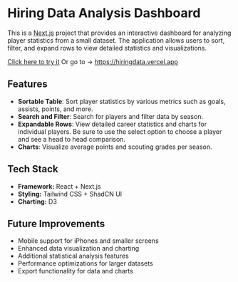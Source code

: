 # Hiring Data Analysis Dashboard

This is a [Next.js](https://nextjs.org) project that provides an interactive dashboard for analyzing player statistics from a small dataset. The application allows users to sort, filter, and expand rows to view detailed statistics and visualizations.

[Click here to try it](https://hiringdata.vercel.app/)
Or go to -> https://hiringdata.vercel.app


## Features

- **Sortable Table**: Sort player statistics by various metrics such as goals, assists, points, and more.
- **Search and Filter**: Search for players and filter data by season.
- **Expandable Rows**: View detailed career statistics and charts for individual players. Be sure to use the select option to choose a player and see a head to head comparison.
- **Charts**: Visualize average points and scouting grades per season.

## Tech Stack

- **Framework:** React + Next.js
- **Styling:** Tailwind CSS + ShadCN UI
- **Charting:** D3

## Future Improvements

- Mobile support for iPhones and smaller screens
- Enhanced data visualization and charting
- Additional statistical analysis features
- Performance optimizations for larger datasets
- Export functionality for data and charts
